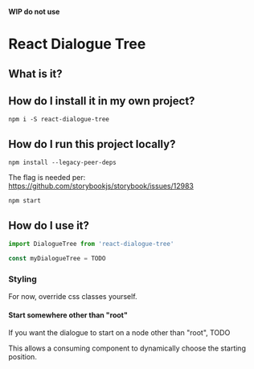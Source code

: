 **WIP do not use**

# React Dialogue Tree

What is it?
-----------


How do I install it in my own project?
----------------

`npm i -S react-dialogue-tree`


How do I run this project locally?
----------------

`npm install --legacy-peer-deps`

The flag is needed per: https://github.com/storybookjs/storybook/issues/12983

`npm start`


How do I use it?
----------------

```javascript
import DialogueTree from 'react-dialogue-tree'

const myDialogueTree = TODO
```



### Styling

For now, override css classes yourself.


#### Start somewhere other than "root"

If you want the dialogue to start on a node other than "root", TODO

This allows a consuming component to dynamically choose the starting position.
